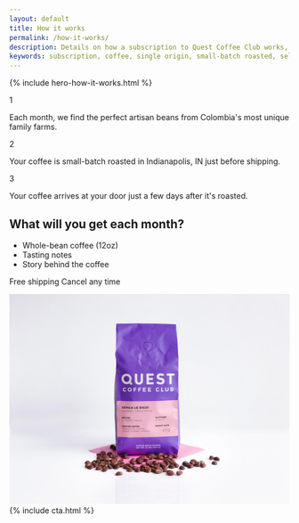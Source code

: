```yaml
---
layout: default
title: How it works
permalink: /how-it-works/
description: Details on how a subscription to Quest Coffee Club works, including the process for how coffee is selected, roasted and shipped to your door.
keywords: subscription, coffee, single origin, small-batch roasted, selection, process, shipping
---
```

{% include hero-how-it-works.html %}
<div class="spacer-60"></div>
<div class="outer">
    <div class="inner">
        <div class="expand">
            <div class="box third how-it-works">
                <!--<img src="/assets/images/qcc-landing-hdtw-1@2x.png" title="" />-->
                <div class="number">1</div>
                <p>Each month, we find the perfect artisan beans from Colombia's most unique family farms.</p>
            </div>
            <div class="box third how-it-works">
                <!--<img src="/assets/images/qcc-landing-hdtw-2@2x.png" title="" />-->
                <div class="number">2</div>
                <p>Your coffee is small-batch roasted in Indianapolis, IN just before shipping.</p>
            </div>
            <div class="box third how-it-works">
                <!--<img src="/assets/images/qcc-landing-hdtw-3@2x.png" title="" />-->
                <div class="number">3</div>
                <p>Your coffee arrives at your door just a few days after it's roasted.</p>
            </div>
        </div>
    </div>
</div>
<div class="spacer-120"></div>
<div class="outer">
    <div class="inner">
        <div class="expand">
            <div class="third">
                <h2>What will you get each month?</h2>
                <ul class="checklist">
                    <li>Whole-bean coffee (12oz)</li>
                    <li>Tasting notes</li>
                    <li>Story behind the coffee</li>
                </ul>
                <p class="highlight">Free shipping <span class="circle"></span> Cancel any time</p>
            </div>
            <div class="two-thirds image-right">
                <img src="/assets/images/what-will-you-get-how-it-works@2x.jpg" />
            </div>
        </div>
    </div>
</div>
<div class="spacer-120"></div>
{% include cta.html %}